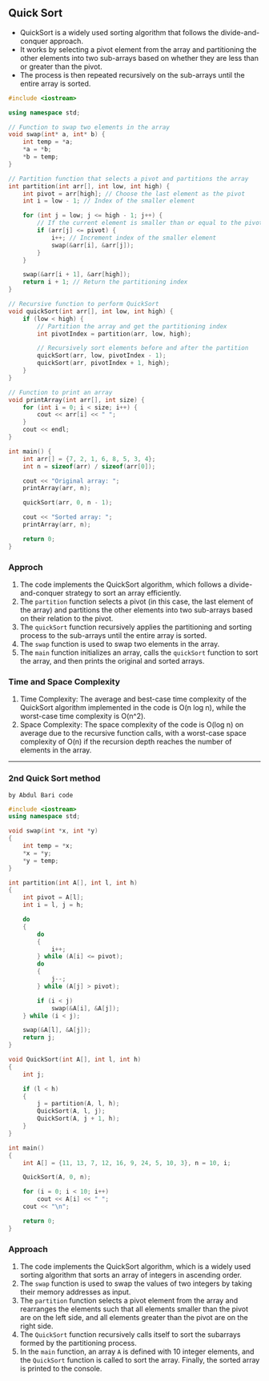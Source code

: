 ## Quick Sort

- QuickSort is a widely used sorting algorithm that follows the divide-and-conquer approach. 
- It works by selecting a pivot element from the array and partitioning the other elements into two sub-arrays based on whether they are less than or greater than the pivot. 
- The process is then repeated recursively on the sub-arrays until the entire array is sorted.

```cpp
#include <iostream>

using namespace std;

// Function to swap two elements in the array
void swap(int* a, int* b) {
    int temp = *a;
    *a = *b;
    *b = temp;
}

// Partition function that selects a pivot and partitions the array
int partition(int arr[], int low, int high) {
    int pivot = arr[high]; // Choose the last element as the pivot
    int i = low - 1; // Index of the smaller element

    for (int j = low; j <= high - 1; j++) {
        // If the current element is smaller than or equal to the pivot
        if (arr[j] <= pivot) {
            i++; // Increment index of the smaller element
            swap(&arr[i], &arr[j]);
        }
    }

    swap(&arr[i + 1], &arr[high]);
    return i + 1; // Return the partitioning index
}

// Recursive function to perform QuickSort
void quickSort(int arr[], int low, int high) {
    if (low < high) {
        // Partition the array and get the partitioning index
        int pivotIndex = partition(arr, low, high);

        // Recursively sort elements before and after the partition
        quickSort(arr, low, pivotIndex - 1);
        quickSort(arr, pivotIndex + 1, high);
    }
}

// Function to print an array
void printArray(int arr[], int size) {
    for (int i = 0; i < size; i++) {
        cout << arr[i] << " ";
    }
    cout << endl;
}

int main() {
    int arr[] = {7, 2, 1, 6, 8, 5, 3, 4};
    int n = sizeof(arr) / sizeof(arr[0]);

    cout << "Original array: ";
    printArray(arr, n);

    quickSort(arr, 0, n - 1);

    cout << "Sorted array: ";
    printArray(arr, n);

    return 0;
}
```

### Approch

1. The code implements the QuickSort algorithm, which follows a divide-and-conquer strategy to sort an array efficiently.
2. The `partition` function selects a pivot (in this case, the last element of the array) and partitions the other elements into two sub-arrays based on their relation to the pivot.
3. The `quickSort` function recursively applies the partitioning and sorting process to the sub-arrays until the entire array is sorted.
4. The `swap` function is used to swap two elements in the array.
5. The `main` function initializes an array, calls the `quickSort` function to sort the array, and then prints the original and sorted arrays.

### Time and Space Complexity

1. Time Complexity: The average and best-case time complexity of the QuickSort algorithm implemented in the code is O(n log n), while the worst-case time complexity is O(n^2).
2. Space Complexity: The space complexity of the code is O(log n) on average due to the recursive function calls, with a worst-case space complexity of O(n) if the recursion depth reaches the number of elements in the array.

***** *****


### 2nd Quick Sort method
`by Abdul Bari code`
```cpp
#include <iostream>
using namespace std;

void swap(int *x, int *y)
{
    int temp = *x;
    *x = *y;
    *y = temp;
}

int partition(int A[], int l, int h)
{
    int pivot = A[l];
    int i = l, j = h;

    do
    {
        do
        {
            i++;
        } while (A[i] <= pivot);
        do
        {
            j--;
        } while (A[j] > pivot);

        if (i < j)
            swap(&A[i], &A[j]);
    } while (i < j);

    swap(&A[l], &A[j]);
    return j;
}

void QuickSort(int A[], int l, int h)
{
    int j;

    if (l < h)
    {
        j = partition(A, l, h);
        QuickSort(A, l, j);
        QuickSort(A, j + 1, h);
    }
}

int main()
{
    int A[] = {11, 13, 7, 12, 16, 9, 24, 5, 10, 3}, n = 10, i;

    QuickSort(A, 0, n);

    for (i = 0; i < 10; i++)
        cout << A[i] << " ";
    cout << "\n";

    return 0;
}
```
### Approach
1. The code implements the QuickSort algorithm, which is a widely used sorting algorithm that sorts an array of integers in ascending order.
2. The `swap` function is used to swap the values of two integers by taking their memory addresses as input.
3. The `partition` function selects a pivot element from the array and rearranges the elements such that all elements smaller than the pivot are on the left side, and all elements greater than the pivot are on the right side.
4. The `QuickSort` function recursively calls itself to sort the subarrays formed by the partitioning process.
5. In the `main` function, an array `A` is defined with 10 integer elements, and the `QuickSort` function is called to sort the array. Finally, the sorted array is printed to the console.




